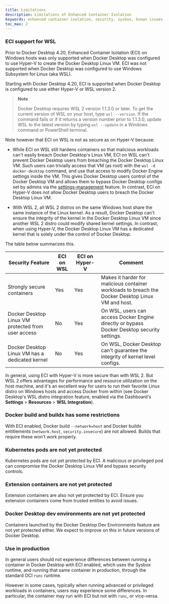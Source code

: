 ```yaml
---
title: Limitations
description: Limitations of Enhanced Container Isolation
keywords: enhanced container isolation, security, sysbox, known issues, Docker Desktop
toc_max: 2
---
```


### ECI support for WSL

Prior to Docker Desktop 4.20, Enhanced Container Isolation (ECI) on
Windows hosts was only supported when Docker Desktop was configured to use
Hyper-V to create the Docker Desktop Linux VM. ECI was not supported when Docker
Desktop was configured to use Windows Subsystem for Linux (aka WSL).

Starting with Docker Desktop 4.20, ECI is supported when Docker Desktop is
configured to use either Hyper-V or WSL version 2.

>**Note**
>
> Docker Desktop requires WSL 2 version 1.1.3.0 or later. To get the current
> version of WSL on your host, type `wsl --version`. If the command fails or if
> it returns a version number prior to 1.1.3.0, update WSL to the latest version
> by typing `wsl --update` in a Windows command or PowerShell terminal.

Note however that ECI on WSL is not as secure as on Hyper-V because:

* While ECI on WSL still hardens containers so that malicious workloads can't
  easily breach Docker Desktop's Linux VM, ECI on WSL can't prevent Docker
  Desktop users from breaching the Docker Desktop Linux VM. Such users can
  trivially access that VM (as root) with the `wsl -d docker-desktop` command,
  and use that access to modify Docker Engine settings inside the VM. This gives
  Docker Desktop users control of the Docker Desktop VM and allows them to
  bypass Docker Desktop configs set by admins via the
  [settings-management](../settings-management/index.md) feature. In contrast,
  ECI on Hyper-V does not allow Docker Desktop users to breach the Docker
  Desktop Linux VM.

* With WSL 2, all WSL 2 distros on the same Windows host share the same instance
  of the Linux kernel. As a result, Docker Desktop can't ensure the integrity of
  the kernel in the Docker Desktop Linux VM since another WSL 2 distro could
  modify shared kernel settings. In contrast, when using Hyper-V, the Docker
  Desktop Linux VM has a dedicated kernel that is solely under the control of
  Docker Desktop.

The table below summarizes this.

| Security Feature                                   | ECI on WSL   | ECI on Hyper-V   | Comment               |
| -------------------------------------------------- | ------------ | ---------------- | --------------------- |
| Strongly secure containers                         | Yes          | Yes              | Makes it harder for malicious container workloads to breach the Docker Desktop Linux VM and host. |
| Docker Desktop Linux VM protected from user access | No           | Yes              | On WSL, users can access Docker Engine directly or bypass Docker Desktop security settings. |
| Docker Desktop Linux VM has a dedicated kernel     | No           | Yes              | On WSL, Docker Desktop can't guarantee the integrity of kernel level configs. |

In general, using ECI with Hyper-V is more secure than with WSL 2. But WSL 2
offers advantages for performance and resource utilization on the host machine,
and it's an excellent way for users to run their favorite Linux distro on
Windows hosts and access Docker from within (see Docker Desktop's WSL distro
integration feature, enabled via the Dashboard's **Settings** > **Resources** > **WSL Integration**).

### Docker build and buildx has some restrictions
With ECI enabled, Docker build `--network=host` and Docker buildx entitlements
(`network.host`, `security.insecure`) are not allowed. Builds that require
these won't work properly.

### Kubernetes pods are not yet protected
Kubernetes pods are not yet protected by ECI. A malicious or privileged pod can
compromise the Docker Desktop Linux VM and bypass security controls. 

### Extension containers are not yet protected
Extension containers are also not yet protected by ECI. Ensure you extension
containers come from trusted entities to avoid issues. 

### Docker Desktop dev environments are not yet protected
Containers launched by the Docker Desktop Dev Environments feature are not yet
protected either. We expect to improve on this in future versions of Docker
Desktop.

### Use in production
In general users should not experience differences between running a container
in Docker Desktop with ECI enabled, which uses the Sysbox runtime, and running
that same container in production, through the standard OCI `runc` runtime.

However in some cases, typically when running advanced or privileged workloads in
containers, users may experience some differences. In particular, the container
may run with ECI but not with `runc`, or vice-versa.
